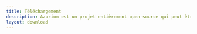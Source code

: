 ```yaml
---
title: Téléchargement
description: Azuriom est un projet entièrement open-source qui peut être téléchargé gratuitement. De plus, le code source est disponible sur GitHub.
layout: download
---
```

